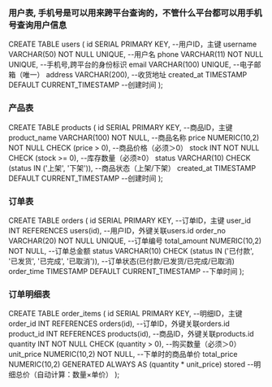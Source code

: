 ### 用户表, 手机号是可以用来跨平台查询的，不管什么平台都可以用手机号查询用户信息
CREATE TABLE users (
    id SERIAL PRIMARY KEY, --用户ID，主键
    username VARCHAR(50) NOT NULL UNIQUE, --用户名
    phone VARCHAR(11) NOT NULL UNIQUE, --手机号,跨平台的身份标识 
    email VARCHAR(100) UNIQUE, --电子邮箱（唯一）
    address VARCHAR(200), --收货地址
    created_at TIMESTAMP DEFAULT CURRENT_TIMESTAMP --创建时间
);

### 产品表
CREATE TABLE products (
    id SERIAL PRIMARY KEY, --商品ID，主键
    product_name VARCHAR(100) NOT NULL, --商品名称
    price NUMERIC(10,2) NOT NULL CHECK (price > 0), --商品价格（必须＞0）
    stock INT NOT NULL CHECK (stock >= 0), --库存数量（必须≥0）
    status VARCHAR(10) CHECK (status IN ('上架', '下架')),  --商品状态（上架/下架）
    created_at TIMESTAMP DEFAULT CURRENT_TIMESTAMP --创建时间
);

### 订单表
CREATE TABLE orders (
    id SERIAL PRIMARY KEY, --订单ID，主键
    user_id INT REFERENCES users(id), --用户ID，外键关联users.id
    order_no VARCHAR(20) NOT NULL UNIQUE, --订单编号
    total_amount NUMERIC(10,2) NOT NULL, --订单总金额
    status VARCHAR(10) CHECK (status IN ('已付款', '已发货', '已完成', '已取消')), --订单状态(已付款/已发货/已完成/已取消)
    order_time TIMESTAMP DEFAULT CURRENT_TIMESTAMP --下单时间
);

### 订单明细表
CREATE TABLE order_items (
    id SERIAL PRIMARY KEY, --明细ID，主键
    order_id INT REFERENCES orders(id), --订单ID，外键关联orders.id
    product_id INT REFERENCES products(id), --商品ID，外键关联products.id
    quantity INT NOT NULL CHECK (quantity > 0), --购买数量（必须＞0）
    unit_price NUMERIC(10,2) NOT NULL, --下单时的商品单价
    total_price NUMERIC(10,2) GENERATED ALWAYS AS (quantity * unit_price) stored --明细总价（自动计算：数量×单价）
);

